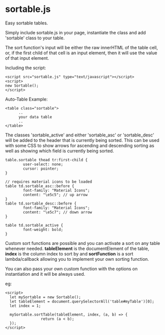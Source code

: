 # sortable.js

Easy sortable tables.

Simply include sortable.js in your page, instantiate the class and add 'sortable' class to your table.

The sort function's input will be either the raw innerHTML of the table cell, or, if the first child of that cell is an input element, then it will use the value of that input element.

Including the script:

    <script src="sortable.js" type="text/javascript"></script>
    <script>
    new Sortable();
    </script>

Auto-Table Example:

    <table class="sortable">
	      ..
	      your data table
	      ..
    </table>

The classes 'sortable_active' and either 'sortable_asc' or 'sortable_desc' will be added to the header that is currently being sorted. This can be used with some CSS to show arrows for ascending and descending sorting as well as showing which field is currently being sorted.

	table.sortable thead tr:first-child {
	        user-select: none;
	        cursor: pointer;
	}

	// requires material icons to be loaded
	table td.sortable_asc::before {
	        font-family: "Material Icons";
	        content: "\e5c5"; // up arrow
	}
	table td.sortable_desc::before {
	        font-family: "Material Icons";
	        content: "\e5c7"; // down arrow
	}

	table td.sortable_active {
	        font-weight: bold;
	}

Custom sort functions are possible and you can activate a sort on any table whenever needed. **tableElement** is the documentElement of the table, **index** is the column index to sort by and **sortFunction** is a sort lambda/callback allowing you to implement your own sorting function.

You can also pass your own custom function with the options on instantiation and it will be always used.

eg:

    <script>
      let mySortable = new Sortable();
      let tableElement = document.querySelectorAll('table#myTable')[0];
      let index = 1;
      
      mySortable.sortTable(tableElement, index, (a, b) => {
					return (a < b);
      });
    </script>
